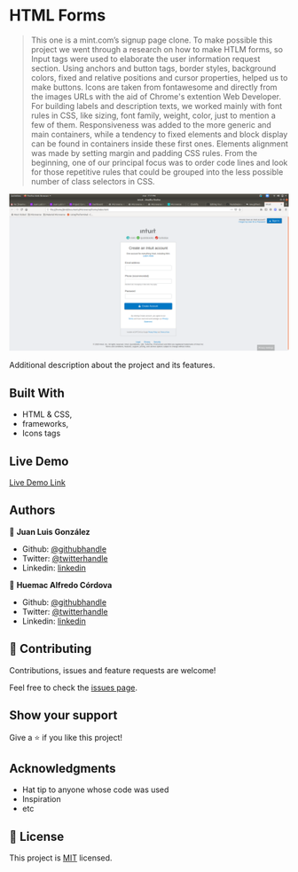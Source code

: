 # HTML Forms

> This one is a mint.com’s signup page clone. To make possible this project we went through a research on how to make HTLM forms, so Input tags were used to elaborate the user information request section. Using anchors and button tags, border styles, background colors, fixed and relative positions and cursor properties, helped us to make buttons. Icons are taken from fontawesome and directly from the images URLs with the aid of Chrome's extention Web Developer. For building labels and description texts, we worked mainly with font rules in CSS, like sizing, font family, weight, color, just to mention a few of them. Responsiveness was added to the more generic and main containers, while a tendency to fixed elements and block display can be found in containers inside these first ones. Elements alignment was made by setting margin and padding CSS rules. From the beginning, one of our principal focus was to order code lines and look for those repetitive rules that could be grouped into the less possible number of class selectors in CSS.

![screenshot](https://raw.githubusercontent.com/Huemac-Alfredo/Forms/feature-branch/assets/images/screenshot.PNG)

Additional description about the project and its features.

## Built With

- HTML & CSS,
- frameworks,
- Icons tags

## Live Demo

[Live Demo Link](https://rawcdn.githack.com/Huemac-Alfredo/Forms/71fc8799c40518d122f8cf6edecb2e2ee12e0a27/index.html)

## Authors

👤 **Juan Luis González**

- Github: [@githubhandle](https://github.com/JbirdL86)
- Twitter: [@twitterhandle](https://twitter.com/JuanLui06498455)
- Linkedin: [linkedin](https://www.linkedin.com/in/juan-luis-0551921aa/)

👤 **Huemac Alfredo Córdova**

- Github: [@githubhandle](https://github.com/Huemac-Alfredo)
- Twitter: [@twitterhandle](https://twitter.com/AlfredoHuemac)
- Linkedin: [linkedin](https://www.linkedin.com/in/huemac-alfredo-c%C3%B3rdova-torres-b28986136/)

## 🤝 Contributing

Contributions, issues and feature requests are welcome!

Feel free to check the [issues page](issues/).

## Show your support

Give a ⭐️ if you like this project!

## Acknowledgments

- Hat tip to anyone whose code was used
- Inspiration
- etc

## 📝 License

This project is [MIT](lic.url) licensed.
